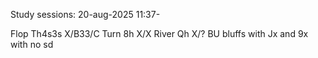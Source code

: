 Study sessions: 20-aug-2025 11:37-


Flop Th4s3s X/B33/C
Turn 8h X/X
River Qh X/?
BU bluffs with Jx and 9x with no sd